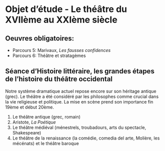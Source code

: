 # Objet d’étude - Le théâtre du XVIIème au XXIème siècle

## Oeuvres obligatoires:

- Parcours 5: Marivaux, *Les fausses confidences*
- Parcours 6: Théâtre et stratagèmes

## Séance d’Histoire littéraire, les grandes étapes de l’histoire du théâtre occidental

Notre système dramatique actuel repose encore sur son héritage antique (grec). Le théâtre a été considéré par les philosophes comme crucial dans la vie religieuse et politique. La mise en scène prend son importance fin 19ème et début 20ème. 

1. Le théâtre antique (grec, romain)
2. Aristote, *La Poétique*
2. Le théâtre médiéval (ménestrels, troubadours, arts du spectacle, Shakespeare)
3. Le théâtre de la renaissance (la comédie, comedia del arte, Molière, les mécénats) et le théâtre baroque
<!--stackedit_data:
eyJoaXN0b3J5IjpbMjExODY2ODY1OV19
-->
